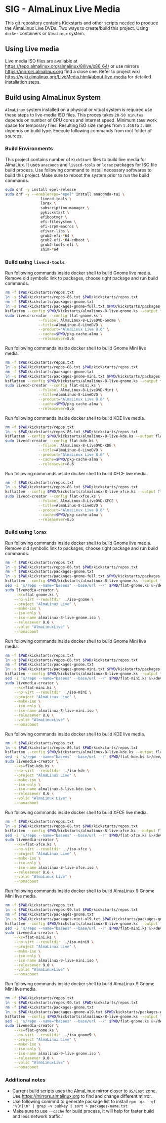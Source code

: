 # SIG - AlmaLinux Live Media

This git repository contains Kickstarts and other scripts needed to produce the AlmaLinux Live DVDs. Two ways to create/build this project. Using `docker` containers or `AlmaLinux` system.

## Using Live media

Live media ISO files are available at https://repo.almalinux.org/almalinux/8/live/x86_64/ or use mirrors https://mirrors.almalinux.org find a close one. Refer to project wiki https://wiki.almalinux.org/LiveMedia.html#about-live-media for detailed installation steps.

## Build using AlmaLinux System

`AlmaLinux` system installed on a physical or vitual system is required use these steps to live-media ISO files. This proces takes `20-50 minutes` depends on number of CPU cores and internet speed. Minimum `15GB` work space for temporary files. Resulting ISO size ranges from `1.4GB` to `2.4GB` depends on build type. Execute following commands from root folder of sources.


### Build Environments

This project contains number of `KickStart` files to build live media for AlmaLiux. It uses `anaconda` and `livecd-tools` or `lorax` packages for ISO file build process. Use following command to install necessary softwares to build this project. Make sure to reboot the system prior to run the build commands.

```sh
sudo dnf -y install epel-release
sudo dnf -y --enablerepo="epel" install anaconda-tui \
                livecd-tools \
                lorax \
                subscription-manager \
                pykickstart \
                efibootmgr \
                efi-filesystem \
                efi-srpm-macros \
                efivar-libs \
                grub2-efi-*64 \
                grub2-efi-*64-cdboot \
                grub2-tools-efi \
                shim-*64
```

### Build using `livecd-tools`

Run following commands inside docker shell to build Gnome live media. Remove old symbolic link to packages, choose right package and run build commands.

```sh
rm -f $PWD/kickstarts/repos.txt
ln -s $PWD/kickstarts/repos-86.txt $PWD/kickstarts/repos.txt
rm -f $PWD/kickstarts/packages-gnome.txt
ln -s $PWD/kickstarts/packages-gnome-full.txt $PWD/kickstarts/packages-gnome.txt 
ksflatten --config $PWD/kickstarts/almalinux-8-live-gnome.ks --output flat-gnome.ks
sudo livecd-creator --config flat-gnome.ks \
               --fslabel AlmaLinux-8-LiveDVD-Gnome \
               --title=AlmaLinux-8-LiveDVD \
               --product="AlmaLinux Live 8.6" \
               --cache=$PWD/pkg-cache-alma \
               --releasever=8.6
```

Run following commands inside docker shell to build Gnome Mini live media.

```sh
rm -f $PWD/kickstarts/repos.txt
ln -s $PWD/kickstarts/repos-86.txt $PWD/kickstarts/repos.txt
rm -f $PWD/kickstarts/packages-gnome.txt
ln -s $PWD/kickstarts/packages-gnome-mini.txt $PWD/kickstarts/packages-gnome.txt 
ksflatten --config $PWD/kickstarts/almalinux-8-live-gnome.ks --output flat-mini.ks
sudo livecd-creator --config flat-mini.ks \
               --fslabel AlmaLinux-8-LiveDVD-Mini \
               --title=AlmaLinux-8-LiveDVD \
               --product="AlmaLinux Live 8.6" \
               --cache=$PWD/pkg-cache-alma \
               --releasever=8.6
```

Run following commands inside docker shell to build KDE live media.

```sh
rm -f $PWD/kickstarts/repos.txt
ln -s $PWD/kickstarts/repos-86.txt $PWD/kickstarts/repos.txt
ksflatten --config $PWD/kickstarts/almalinux-8-live-kde.ks --output flat-kde.ks
sudo livecd-creator --config flat-kde.ks \
               --fslabel AlmaLinux-8-LiveDVD-KDE \
               --title=AlmaLinux-8-LiveDVD \
               --product="AlmaLinux Live 8.6" \
               --cache=$PWD/pkg-cache-alma \
               --releasever=8.6
```

Run following commands inside docker shell to build XFCE live media.

```sh
rm -f $PWD/kickstarts/repos.txt
ln -s $PWD/kickstarts/repos-86.txt $PWD/kickstarts/repos.txt
ksflatten --config $PWD/kickstarts/almalinux-8-live-xfce.ks --output flat-xfce.ks
sudo livecd-creator --config flat-xfce.ks \
               --fslabel AlmaLinux-8-LiveDVD-XFCE \
               --title=AlmaLinux-8-LiveDVD \
               --product="AlmaLinux Live 8.6" \
               --cache=$PWD/pkg-cache-alma \
               --releasever=8.6
```


### Build using `lorax`

Run following commands inside docker shell to build Gnome live media. Remove old symbolic link to packages, choose right package and run build commands.

```sh
rm -f $PWD/kickstarts/repos.txt
ln -s $PWD/kickstarts/repos-86.txt $PWD/kickstarts/repos.txt
rm -f $PWD/kickstarts/packages-gnome.txt
ln -s $PWD/kickstarts/packages-gnome-full.txt $PWD/kickstarts/packages-gnome.txt 
ksflatten --config $PWD/kickstarts/almalinux-8-live-gnome.ks --output flat-gnome.ks
sed -i 's/repo --name="baseos" --base/url --/' $PWD/flat-gnome.ks &>/dev/null
sudo livemedia-creator \
    --ks=flat-gnome.ks \
    --no-virt --resultdir  ./iso-gnome \
    --project "AlmaLinux Live" \
    --make-iso \
    --iso-only \
    --iso-name almalinux-8-live-gnome.iso \
    --releasever 8.6 \
    --volid "AlmaLinuxLive" \
    --nomacboot
```

Run following commands inside docker shell to build Gnome Mini live media.

```sh
rm -f $PWD/kickstarts/repos.txt
ln -s $PWD/kickstarts/repos-86.txt $PWD/kickstarts/repos.txt
rm -f $PWD/kickstarts/packages-gnome.txt
ln -s $PWD/kickstarts/packages-gnome-mini.txt $PWD/kickstarts/packages-gnome.txt 
ksflatten --config $PWD/kickstarts/almalinux-8-live-gnome.ks --output flat-mini.ks
sed -i 's/repo --name="baseos" --base/url --/' $PWD/flat-mini.ks &>/dev/null
sudo livemedia-creator \
    --ks=flat-mini.ks \
    --no-virt --resultdir  ./iso-mini \
    --project "AlmaLinux Live" \
    --make-iso \
    --iso-only \
    --iso-name almalinux-8-live-mini.iso \
    --releasever 8.6 \
    --volid "AlmaLinuxLive" \
    --nomacboot
```

Run following commands inside docker shell to build KDE live media.

```sh
rm -f $PWD/kickstarts/repos.txt
ln -s $PWD/kickstarts/repos-86.txt $PWD/kickstarts/repos.txt
ksflatten --config $PWD/kickstarts/almalinux-8-live-kde.ks --output flat-kde.ks
sed -i 's/repo --name="baseos" --base/url --/' $PWD/flat-kde.ks &>/dev/null
sudo livemedia-creator \
    --ks=flat-kde.ks \
    --no-virt --resultdir  ./iso-kde \
    --project "AlmaLinux Live" \
    --make-iso \
    --iso-only \
    --iso-name almalinux-8-live-kde.iso \
    --releasever 8.6 \
    --volid "AlmaLinux Live" \
    --nomacboot
```

Run following commands inside docker shell to build XFCE live media.

```sh
rm -f $PWD/kickstarts/repos.txt
ln -s $PWD/kickstarts/repos-86.txt $PWD/kickstarts/repos.txt
ksflatten --config $PWD/kickstarts/almalinux-8-live-xfce.ks --output flat-xfce.ks
sed -i 's/repo --name="baseos" --base/url --/' $PWD/flat-xfce.ks &>/dev/null
sudo livemedia-creator \
    --ks=flat-xfce.ks \
    --no-virt --resultdir  ./iso-xfce \
    --project "AlmaLinux Live" \
    --make-iso \
    --iso-only \
    --iso-name almalinux-8-live-xfce.iso \
    --releasever 8.6 \
    --volid "AlmaLinux Live" \
    --nomacboot
```

Run following commands inside docker shell to build AlmaLinux 9 Gnome Mini live media.

```sh
rm -f $PWD/kickstarts/repos.txt
ln -s $PWD/kickstarts/repos-90.txt $PWD/kickstarts/repos.txt
rm -f $PWD/kickstarts/packages-gnome.txt
ln -s $PWD/kickstarts/packages-mini-al9.txt $PWD/kickstarts/packages-gnome.txt 
ksflatten --config $PWD/kickstarts/almalinux-8-live-gnome.ks --output flat-mini.ks
sed -i 's/repo --name="baseos" --base/url --/' $PWD/flat-mini.ks &>/dev/null
sudo livemedia-creator \
    --ks=flat-mini.ks \
    --no-virt --resultdir  ./iso-mini9 \
    --project "AlmaLinux Live" \
    --make-iso \
    --iso-only \
    --iso-name almalinux-9-live-mini.iso \
    --releasever 9.0 \
    --volid "AlmaLinuxLive" \
    --nomacboot
```

Run following commands inside docker shell to build AlmaLinux 9 Gnome Mini live media.

```sh
rm -f $PWD/kickstarts/repos.txt
ln -s $PWD/kickstarts/repos-90.txt $PWD/kickstarts/repos.txt
rm -f $PWD/kickstarts/packages-gnome.txt
ln -s $PWD/kickstarts/packages-gnome-al9.txt $PWD/kickstarts/packages-gnome.txt 
ksflatten --config $PWD/kickstarts/almalinux-8-live-gnome.ks --output flat-gnome.ks
sed -i 's/repo --name="baseos" --base/url --/' $PWD/flat-gnome.ks &>/dev/null
sudo livemedia-creator \
    --ks=flat-gnome.ks \
    --no-virt --resultdir  ./iso-gnome9 \
    --project "AlmaLinux Live" \
    --make-iso \
    --iso-only \
    --iso-name almalinux-9-live-gnome.iso \
    --releasever 9.0 \
    --volid "AlmaLinuxLive" \
    --nomacboot
```

### Additional notes

* Current build scripts uses the AlmaLinux mirror closer to `US/East` zone. Use https://mirrors.almalinux.org to find and change different mirror.
* Use following commnd to generate package list to install `rpm -qa --qf "%{n}\n" | grep -v pubkey | sort > packages-name.txt`
* Make sure to use `--cache` for build process, it will help for faster build and less network traffic.'
